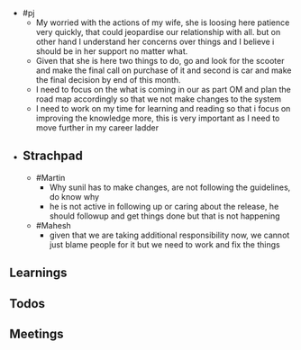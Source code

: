 - #pj
	- My worried with the actions of my wife, she is loosing here patience very quickly, that could jeopardise our relationship with all. but on other hand I understand her concerns over things and I believe i should be in her support no matter what.
	- Given that she is here two things to do, go and look for the scooter and make the final call on purchase of it and second is car and make the final decision by end of this month.
	- I need to focus on the what is coming in our as part OM and plan the road map accordingly so that we not make changes to the system
	- I need to work on my time for learning and reading so that i focus on improving the knowledge more,  this is very important as I need to move further in my career ladder
- ## Strachpad
	- #Martin
		- Why sunil has to make changes, are not following the guidelines, do know why
		- he is not active in following up or caring about the release, he should followup and get things done but that is not happening
	- #Mahesh
		- given that we are taking additional responsibility now, we cannot just blame people for it but we need to work and fix the things
## Learnings
## Todos
## Meetings